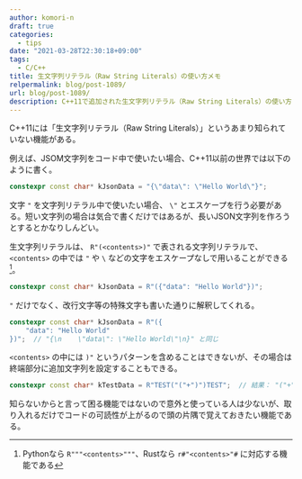 ```yaml
---
author: komori-n
draft: true
categories:
  - tips
date: "2021-03-28T22:30:18+09:00"
tags:
  - C/C++
title: 生文字列リテラル（Raw String Literals）の使い方メモ
relpermalink: blog/post-1089/
url: blog/post-1089/
description: C++11で追加された生文字列リテラル（Raw String Literals）の使い方について
---
```


C++11には「生文字列リテラル（Raw String Literals）」というあまり知られていない機能がある。

例えば、JSOM文字列をコード中で使いたい場合、C++11以前の世界では以下のように書く。

```cpp
constexpr const char* kJsonData = "{\"data\": \"Hello World\"}";
```

文字 `"` を文字列リテラル中で使いたい場合、 `\"` とエスケープを行う必要がある。短い文字列の場合は気合で書くだけではあるが、長いJSON文字列を作ろうとするとかなりしんどい。

生文字列リテラルは、 `R"(<contents>)"` で表される文字列リテラルで、 `<contents>` の中では `"` や `\` などの文字をエスケープなしで用いることができる[^1]。

[^1]: Pythonなら `R"""<contents>"""`、Rustなら `r#"<contents>"#` に対応する機能である

```cpp
constexpr const char* kJsonData = R"({"data": "Hello World"})";
```

`"` だけでなく、改行文字等の特殊文字も書いた通りに解釈してくれる。

```cpp
constexpr const char* kJsonData = R"({
    "data": "Hello World"
})";  // "{\n    \"data\": \"Hello World\"\n}" と同じ
```

`<contents>` の中には `)"` というパターンを含めることはできないが、その場合は終端部分に追加文字列を設定することもできる。

```cpp
constexpr const char* kTestData = R"TEST("("+")")TEST";  // 結果： "("+")"
```

知らないからと言って困る機能ではないので意外と使っている人は少ないが、取り入れるだけでコードの可読性が上がるので頭の片隅で覚えておきたい機能である。
